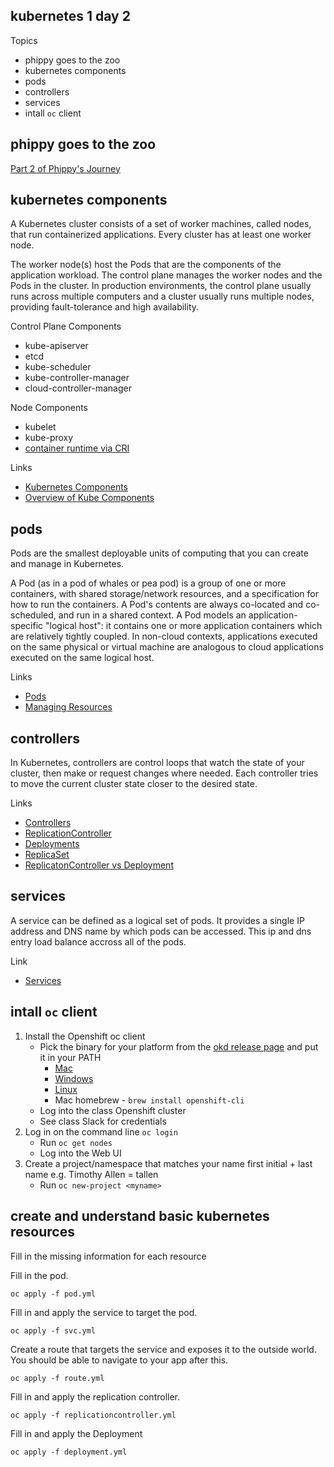 kubernetes 1 day 2
------------------

Topics

* phippy goes to the zoo
* kubernetes components
* pods
* controllers
* services
* intall `oc` client

phippy goes to the zoo
----------------------

[Part 2 of Phippy's Journey](https://www.cncf.io/phippy-goes-to-the-zoo-book/)

kubernetes components
---------------------

A Kubernetes cluster consists of a set of worker machines, called nodes, that run containerized applications. Every cluster has at least one worker node.

The worker node(s) host the Pods that are the components of the application workload. The control plane manages the worker nodes and the Pods in the cluster. In production environments, the control plane usually runs across multiple computers and a cluster usually runs multiple nodes, providing fault-tolerance and high availability.

Control Plane Components
* kube-apiserver
* etcd
* kube-scheduler
* kube-controller-manager
* cloud-controller-manager

Node Components
* kubelet
* kube-proxy
* [container runtime via CRI](https://github.com/kubernetes/community/blob/master/contributors/devel/sig-node/container-runtime-interface.md)


Links
* [Kubernetes Components](https://kubernetes.io/docs/concepts/overview/components/)
* [Overview of Kube Components](https://medium.com/@karthikeyan_krishnaswamy/overview-of-kubernetes-34d8e0e59b26)

pods
----

Pods are the smallest deployable units of computing that you can create and manage in Kubernetes.

A Pod (as in a pod of whales or pea pod) is a group of one or more containers, with shared storage/network resources, and a specification for how to run the containers. A Pod's contents are always co-located and co-scheduled, and run in a shared context. A Pod models an application-specific "logical host": it contains one or more application containers which are relatively tightly coupled. In non-cloud contexts, applications executed on the same physical or virtual machine are analogous to cloud applications executed on the same logical host.

Links
* [Pods](https://kubernetes.io/docs/concepts/workloads/pods/)
* [Managing Resources](https://kubernetes.io/docs/concepts/configuration/manage-resources-containers/)

controllers
-----------

In Kubernetes, controllers are control loops that watch the state of your cluster, then make or request changes where needed. Each controller tries to move the current cluster state closer to the desired state.

Links
* [Controllers](https://kubernetes.io/docs/concepts/architecture/controller/)
* [ReplicationController](https://kubernetes.io/docs/concepts/workloads/controllers/replicationcontroller/)
* [Deployments](https://kubernetes.io/docs/concepts/workloads/controllers/deployment/)
* [ReplicaSet](https://kubernetes.io/docs/concepts/workloads/controllers/replicaset/)
* [ReplicatonController vs Deployment](https://ryaneschinger.com/blog/rolling-updates-kubernetes-replication-controllers-vs-deployments/)

services
--------

A service can be defined as a logical set of pods. It provides a single IP address and DNS name by which pods can be accessed. This ip and dns entry load balance accross all of the pods.

Link
* [Services](https://kubernetes.io/docs/concepts/services-networking/service/)

intall `oc` client
------------------

1. Install the Openshift oc client
    * Pick the binary for your platform from the [okd release page](https://github.com/openshift/okd/releases/tag/4.5.0-0.okd-2020-09-04-180756) and put it in your PATH
        * [Mac](https://github.com/openshift/okd/releases/download/4.5.0-0.okd-2020-09-04-180756/openshift-client-mac-4.5.0-0.okd-2020-09-04-180756.tar.gz)
        * [Windows](https://github.com/openshift/okd/releases/download/4.5.0-0.okd-2020-09-04-180756/openshift-client-windows-4.5.0-0.okd-2020-09-04-180756.zip)
        * [Linux](https://github.com/openshift/okd/releases/download/4.5.0-0.okd-2020-09-04-180756/openshift-client-linux-4.5.0-0.okd-2020-09-04-180756.tar.gz)
        * Mac homebrew - `brew install openshift-cli`
    * Log into the class Openshift cluster
    * See class Slack for credentials
2. Log in on the command line `oc login`
    * Run `oc get nodes`
    * Log into the Web UI
3. Create a project/namespace that matches your name
first initial + last name e.g. Timothy Allen = tallen
    * Run `oc new-project <myname>`

create and understand basic kubernetes resources
------------------------------------------------

Fill in the missing information for each resource

Fill in the pod.

    oc apply -f pod.yml

Fill in and apply the service to target the pod.

    oc apply -f svc.yml

Create a route that targets the service and exposes it to the outside world. You should be able to navigate to your app after this.

    oc apply -f route.yml

Fill in and apply the replication controller.

    oc apply -f replicationcontroller.yml

Fill in and apply the Deployment

    oc apply -f deployment.yml
